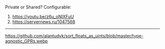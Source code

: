 Private or Shared? Configurable:
1. https://youtu.be/z6u_oNIXFuU
2. https://servernews.ru/1047568
***
https://github.com/alantudyk/sort_floats_as_uints/blob/master/type-agnostic_GPRs.webp
